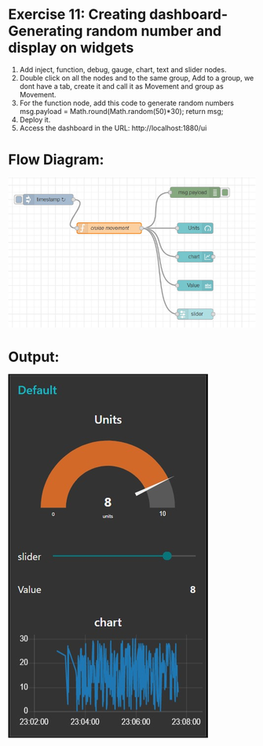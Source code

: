 # Exercise 11: Creating dashboard-Generating random number and display on widgets
1.	Add inject, function, debug, gauge, chart, text and slider nodes.
2.	Double click on all the nodes and to the same group, Add to a group, we dont have a tab, create it and call it as Movement and group as Movement.
3.	For the function node, add this code to generate random numbers
msg.payload = Math.round(Math.random(50)*30);
return msg;
4.	Deploy it.
5.	Access the dashboard in the URL: http://localhost:1880/ui



# Flow Diagram:
![outcome](./input.jpg)

# Output:
![outcome](./output.jpg)
